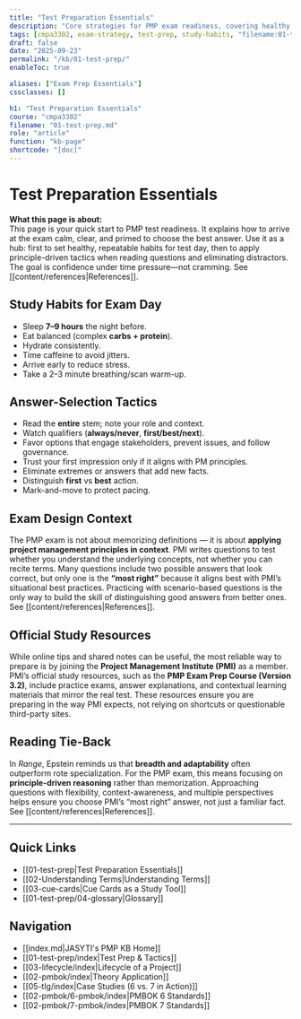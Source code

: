 ```yaml
---
title: "Test Preparation Essentials"
description: "Core strategies for PMP exam readiness, covering healthy habits, test-day tactics, and principle-driven decision-making."
tags: [cmpa3302, exam-strategy, test-prep, study-habits, "filename:01-test-prep.md"]
draft: false
date: "2025-09-23"
permalink: "/kb/01-test-prep/"
enableToc: true

aliases: ["Exam Prep Essentials"]
cssclasses: []

h1: "Test Preparation Essentials"
course: "cmpa3302"
filename: "01-test-prep.md"
role: "article"
function: "kb-page"
shortcode: "[doc]"
---
```


# Test Preparation Essentials

**What this page is about:**  
This page is your quick start to PMP test readiness. It explains how to arrive at the exam calm, clear, and primed to choose the best answer. Use it as a hub: first to set healthy, repeatable habits for test day, then to apply principle-driven tactics when reading questions and eliminating distractors. The goal is confidence under time pressure—not cramming. See [[content/references|References]].

## Study Habits for Exam Day
- Sleep **7–9 hours** the night before.  
- Eat balanced (complex **carbs + protein**).  
- Hydrate consistently.  
- Time caffeine to avoid jitters.  
- Arrive early to reduce stress.  
- Take a 2–3 minute breathing/scan warm-up.  

## Answer-Selection Tactics
- Read the **entire** stem; note your role and context.  
- Watch qualifiers (**always/never**, **first/best/next**).  
- Favor options that engage stakeholders, prevent issues, and follow governance.  
- Trust your first impression only if it aligns with PM principles.  
- Eliminate extremes or answers that add new facts.  
- Distinguish **first** vs **best** action.  
- Mark-and-move to protect pacing.  

## Exam Design Context

The PMP exam is not about memorizing definitions — it is about **applying project management principles in context**. PMI writes questions to test whether you understand the underlying concepts, not whether you can recite terms. Many questions include two possible answers that look correct, but only one is the **“most right”** because it aligns best with PMI’s situational best practices. Practicing with scenario-based questions is the only way to build the skill of distinguishing good answers from better ones. See [[content/references|References]].  

## Official Study Resources

While online tips and shared notes can be useful, the most reliable way to prepare is by joining the **Project Management Institute (PMI)** as a member. PMI’s official study resources, such as the **PMP Exam Prep Course (Version 3.2)**, include practice exams, answer explanations, and contextual learning materials that mirror the real test. These resources ensure you are preparing in the way PMI expects, not relying on shortcuts or questionable third-party sites.

## Reading Tie-Back
In *Range*, Epstein reminds us that **breadth and adaptability** often outperform rote specialization. For the PMP exam, this means focusing on **principle-driven reasoning** rather than memorization. Approaching questions with flexibility, context-awareness, and multiple perspectives helps ensure you choose PMI’s “most right” answer, not just a familiar fact. See [[content/references|References]].  

---
## Quick Links
- [[01-test-prep|Test Preparation Essentials]]
- [[02-Understanding Terms|Understanding Terms]]
- [[03-cue-cards|Cue Cards as a Study Tool]]
- [[01-test-prep/04-glossary|Glossary]]

## Navigation
- [[index.md|JASYTI's PMP KB Home]]
- [[01-test-prep/index|Test Prep & Tactics]]
- [[03-lifecycle/index|Lifecycle of a Project]]
- [[02-pmbok/index|Theory Application]]
- [[05-tlg/index|Case Studies (6 vs. 7 in Action)]]
- [[02-pmbok/6-pmbok/index|PMBOK 6 Standards]]
- [[02-pmbok/7-pmbok/index|PMBOK 7 Standards]]
